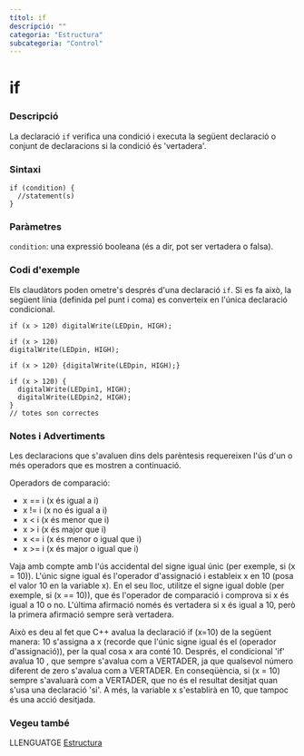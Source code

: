 ```yaml
---
títol: if
descripció: ""
categoria: "Estructura"
subcategoria: "Control"
---
```


# if

### Descripció

La declaració `if` verifica una condició i executa la següent declaració o conjunt de declaracions si la condició és 'vertadera'.

### Sintaxi

```
if (condition) {
  //statement(s)
}
```

### Paràmetres

`condition`: una expressió booleana (és a dir, pot ser vertadera o falsa).

### Codi d'exemple

Els claudàtors poden ometre's després d'una declaració `if`. Si es fa això, la següent línia (definida pel punt i coma) es converteix en l'única declaració condicional.

```
if (x > 120) digitalWrite(LEDpin, HIGH);

if (x > 120)
digitalWrite(LEDpin, HIGH);

if (x > 120) {digitalWrite(LEDpin, HIGH);}

if (x > 120) {
  digitalWrite(LEDpin1, HIGH);
  digitalWrite(LEDpin2, HIGH);
}
// totes son correctes
```

### Notes i Advertiments

Les declaracions que s'avaluen dins dels parèntesis requereixen l'ús d'un o més operadors que es mostren a continuació.

Operadors de comparació:
*  x == i (x és igual a i)
*  x != i (x no és igual a i)
*  x < i (x és menor que i)
*  x > i (x és major que i)
*  x <= i (x és menor o igual que i)
*  x >= i (x és major o igual que i)

Vaja amb compte amb l'ús accidental del signe igual únic (per exemple, si (x = 10)). L'únic signe igual és l'operador d'assignació i estableix x en 10 (posa el valor 10 en la variable x). En el seu lloc, utilitze el signe igual doble (per exemple, si (x == 10)), que és l'operador de comparació i comprova si x és igual a 10 o no. L'última afirmació només és vertadera si x és igual a 10, però la primera afirmació sempre serà vertadera.

Això es deu al fet que C++ avalua la declaració if (x=10) de la següent manera: 10 s'assigna a x (recorde que l'únic signe igual és el (operador d'assignació)), per la qual cosa x ara conté 10. Després, el condicional 'if' avalua 10 , que sempre s'avalua com a VERTADER, ja que qualsevol número diferent de zero s'avalua com a VERTADER. En conseqüència, si (x = 10) sempre s'avaluarà com a VERTADER, que no és el resultat desitjat quan s'usa una declaració 'si'. A més, la variable x s'establirà en 10, que tampoc és una acció desitjada.

### Vegeu també

LLENGUATGE [Estructura](../../Estructura.md)
